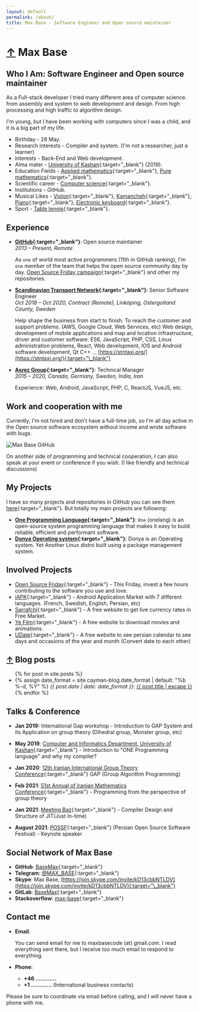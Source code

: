 ```yaml
---
layout: default
permalink: /about/
title: Max Base - Software Engineer and Open source maintainer
---
```


<h1>
<a href="/">&uarr;</a>
Max Base
</h1>

## Who I Am: Software Engineer and Open source maintainer

As a Full-stack developer I tried many different area of computer science. from assembly and system to web development and design. From high processing and high traffic to algorithm design.

I'm young, but I have been working with computers since I was a child, and it is a big part of my life.

- Birthday - 28 May.
- Research interests - Compiler and system. (I'm not a researcher, just a learner)
- Interests - Back-End and Web development.
- Alma mater - [University of Kashan](https://kashanu.ac.ir/en/){:target="\_blank"} (2019).
- Education Fields - [Applied mathematics](https://en.wikipedia.org/wiki/Applied_mathematics){:target="\_blank"}, [Pure mathematics](https://en.wikipedia.org/wiki/Pure_mathematics){:target="\_blank"}.
- Scientific career - [Computer science](https://en.wikipedia.org/wiki/Computer_science){:target="\_blank"}.
- Institutions - GitHub.
- Musical Likes - [Violon](https://en.wikipedia.org/wiki/Violin){:target="\_blank"}, [Kamancheh](https://en.wikipedia.org/wiki/Kamancheh){:target="\_blank"}, [Piano](https://en.wikipedia.org/wiki/Piano){:target="\_blank"}, [Electronic keyboard](https://en.wikipedia.org/wiki/Electronic_keyboard){:target="\_blank"}.
- Sport - [Table tennis](https://en.wikipedia.org/wiki/Table_tennis){:target="\_blank"}.

## Experience

- **[GitHub](https://github.com/){:target="\_blank"}**: Open source maintainer
  <br>
  _2013 – Present, Remote_

  As `one` of world most active programmers (11th in GitHub ranking), I'm `one` member of the team that helps the open source community day by day.
  [Open Source Friday campaign](https://opensourcefriday.com){:target="\_blank"} and other my repositories.

- **[Scandinavian Transport Network](https://stntaxi.se/){:target="\_blank"}**: Senior Software Engineer
  <br>
  _Oct 2018 – Oct 2020, Contract (Remote), Linköping, Ostergotland County, Sweden_

  Help shape the business from start to finish. To reach the customer and support problems. (AWS, Google Cloud, Web Services, etc) Web design, development of mobile applications and map and location infrastructure, driver and customer software.
  ES6, JavaScript, PHP, CSS, Linux administration problems, React, Web development, IOS and Android software development, Qt C++ …
  [https://stntaxi.org/](https://stntaxi.org/){:target="\_blank"}

- **[Asrez Group](https://asrez.com/){:target="\_blank"}**: Technical Manager
  <br>
  _2015 – 2020, Canada, Germany, Sweden, India, Iran_

  Experience: Web, Android, JavaScript, PHP, C, ReactJS, VueJS, etc.

## Work and cooperation with me

Currently, I'm not hired and don't have a full-time job, so I'm all day active in the Open source software ecosystem without income and wrote software with bugs.

![Max Base GitHub](https://camo.githubusercontent.com/073b6589f83b75a1ec05fdbb73972bf9ee845db28260d2fd4b3710ec6d76b514/68747470733a2f2f6368786f2e636f6d2f6c6162656c67656e2f6c6162656c67656e2e7068703f7465787476616c3d2b6d617862617365636f6465253430676d61696c2e636f6d26666f6e743d415249414c2e5454462673697a653d3132266267636f6c6f723d2532336666666666662674657874636f6c6f723d253233303030303030267375626d69743d6372656174652b696d616765)

On another side of programming and technical cooperation, I can also speak at your event or conference if you wish. (I like friendly and technical discussions)

<!--
## Part-time Experience

- **[51st Annual of Iranian Mathematics Conference](https://kashanu.ac.ir/){:target="_blank"}**: Technical Manager
	<br>
    _2020-12-01 – 2021-05-20, In-person and Remote_

    In collaboration with Mr. Malekian:

	− Server infrastructure control and conference room management
	<br>
	− Creating dashboard room for admins of conferences and chairmans
	<br>
	− Prepare recorded video files and compress, etc.
	<br>
	− Coordination of lecture and meeting times
	<br>
	− Coordinate with all speakers of the conference (More than 40 professors from different part of the world); An awesome and exciting experience
	<br>
	− Calling about a hundred person to teach how to use conference system

- **[5th international conference on Pattern Recognition and Image Analysis](http://ipria2021.ismvipconf.ir/){:target="_blank"}**: Technical Manager
    <br>
	_April 20–29, Fully Remote_

	− Server infrastructure control and conference room management
	<br>
	− Manage all rooms and situation of servers
	<br>
	− Creating dashboard room for admins of conferences and chairmans
	<br>
	− Prepare recorded video files and compress, etc.

- **[Kashan University](https://kashanu.ac.ir/){:target="_blank"}**: Software Engineer
    <br>
    _Mar 2020 – Present, Fully Remote_

	− Set up and configure university servers
	<br>
	− Preparation of record conversion system (Linux, FFMPEG, PHP, Nodejs, Python script, Micro-service)
	<br>
	− Design and preparation of online training platforms (Share Screen, microphone, webcam, whiteboard, record meetings)
	<br>
	− Run hundreds of educational webinars
	<br>
	− Run thousands of classrooms
	<br>
	− Develop learning platforms for schools in city
	<br>
	− Comply with government security standards (University Datacenter, vpn, ssh, local tunnel) …

- **[Sumo Currency](https://www.sumokoin.org){:target="_blank"}**: Software Engineer
    <br>
    _Mar 2017 – Jul 2017, Fully Remote_

	Implementation and optimization Cryptocurrency algorithms in C++.
	<br>
	Algorithms Blake256, Groestl, Jh, Keccak, and Skein

- **[Ryo Currency](https://ryo-currency.com/){:target="_blank"}**: Software Engineer
	_Oct 2019 – Dec 2019, Fully Remote_

	Python programming;
	<a href="https://github.com/ryo-currency">https://github.com/ryo-currency</a>

-->

## My Projects

I have so many projects and repositories in GitHub you can see them [here](https://github.com/BaseMax?tab=repositories){:target="\_blank"}.
But totally my main projects are following:

- **[One Programming Language](https://github.com/One-Language/){:target="\_blank"}**: `One` (onelang) is an open-source system programming language that makes it easy to build reliable, efficient and performant software.
- **[Donya Operating system](https://github.com/DonyaOS){:target="\_blank"}**: Donya is an Operating system. Yet Another Linux distro built using a package management system.

## Involved Projects

- [Open Source Friday](https://opensourcefriday.com/){:target="\_blank"} - This Friday, invest a few hours contributing to the software you use and love.
- [iAPK](https://en.iapk.org/){:target="\_blank"} - Android Application Market with 7 different languages. (French, Swedish, English, Persian, etc)
- [Sarrafchi](https://sarrafchi.ir/){:target="\_blank"} - A free website to get live currency rates in Free Market.
- [Ye Film](https://yefilm.ir/){:target="\_blank"} - A free website to download movies and animations.
- [UDate](https://udate.ir/){:target="\_blank"} - A free website to see persian calendar to see days and occasions of the year and month (Convert date to each other)

<h2 id="blog-posts">
  <a href="/blog/">&uarr;</a>
  Blog posts
</h2>

<ul>
  {% for post in site.posts %}
    <li>
      {% assign date_format = site.cayman-blog.date_format | default: "%b %-d, %Y" %}
		<i>{{ post.date | date: date_format }}</i>:
			<a href="{{ post.url | relative_url }}" title="{{ post.title }}">
			{{ post.title | escape }}
		</a>
    </li>
  {% endfor %}
</ul>

## Talks & Conference

- **Jan 2019:** International Gap workshop - Introduction to GAP System and its Application on group theory (Dihedral group, Monster group, etc)

- **May 2019**: [Computer and Informatics Department, University of Kashan](https://kashanu.ac.ir/){:target="\_blank"} - Introduction to "ONE Programming language" and why my compiler?

- **Jan 2020**: [12th Iranian International Group Theory Conference](https://igtc12.modares.ac.ir/){:target="\_blank"} GAP (Group Algorithm Programming)

- **Feb 2021**: [51st Annual of Iranian Mathematics Conference](https://aimc51.kashanu.ac.ir/){:target="\_blank"} - Programming from the perspective of group theory

- **Jan 2021**: [Meeting Baz](https://t.me/MeetingBazzz){:target="\_blank"} - Compiler Design and Structure of JIT(Just In-time)

- **August 2021**: [POSSF](https://possf.ir){:target="\_blank"} (Persian Open Source Software Festival) - Keynote speaker

<!--
## Publications White Papers

- [12th Iranian International Group Theory Conference](https://igtc12.modares.ac.ir/){:target="_blank"} GAP (Group Algorithm Programming); Seyyed Ali Mohammadieyeh and [Prof. Ali Reza Ashrafi](https://en.wikipedia.org/wiki/Ali_Reza_Ashrafi){:target="_blank"}
- Draft: [51st Annual of Iranian Mathematics Conference](https://igtc12.modares.ac.ir/){:target="_blank"} - Draw science image via Pi number
- Draft: Calculation Ramsey number R(5,5); Seyyed Ali Mohammadieyeh and [Dr. Reza Kahkeshani](https://rezakahkeshani.ir/){:target="_blank"}

-->

<!--
## Book(s)

- **2021**: <b>GAP (Group Algorithm Programming)</b>; Seyyed Ali Mohammadieyeh and <a href="https://en.wikipedia.org/wiki/Ali_Reza_Ashrafi">Prof. Ali Reza Ashrafi</a>
- **2020 – 2021**: Introduction to Git; Seyyed Ali Mohammadieyeh (Soon)
 -->

## Social Network of Max Base

- **GitHub**: [BaseMax](https://github.com/basemax){:target="\_blank"}
- **Telegram**: [@MAX_BASE](https://t.me/MAX_BASE){:target="\_blank"}
- **Skype**: Max Base, [https://join.skype.com/invite/kD13cbbNTLDV](https://join.skype.com/invite/kD13cbbNTLDV){:target="\_blank"}
- **GitLab**: [BaseMax](https://gitlab.com/BaseMax){:target="\_blank"}
- **Stackoverflow**: [max-base](https://stackoverflow.com/users/10096230/max-base){:target="\_blank"}

## Contact me

- **Email**:

  You can send email for me to maxbasecode (at) gmail.com. I read everything sent there, but I receive too much email to respond to everything.

- **Phone**:
  - **+46 ............**
  - **+1 ............** (International business contacts)

Please be sure to coordinate via email before calling, and I will never have a phone with me.
